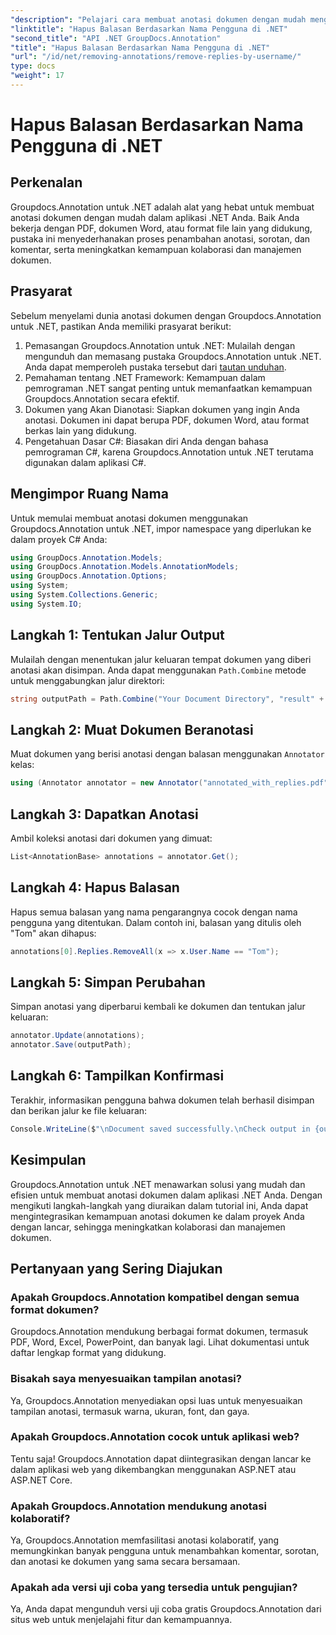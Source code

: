 ```yaml
---
"description": "Pelajari cara membuat anotasi dokumen dengan mudah menggunakan Groupdocs.Annotation for .NET. Tingkatkan kolaborasi dan manajemen dokumen dengan alat canggih ini."
"linktitle": "Hapus Balasan Berdasarkan Nama Pengguna di .NET"
"second_title": "API .NET GroupDocs.Annotation"
"title": "Hapus Balasan Berdasarkan Nama Pengguna di .NET"
"url": "/id/net/removing-annotations/remove-replies-by-username/"
type: docs
"weight": 17
---
```


# Hapus Balasan Berdasarkan Nama Pengguna di .NET

## Perkenalan
Groupdocs.Annotation untuk .NET adalah alat yang hebat untuk membuat anotasi dokumen dengan mudah dalam aplikasi .NET Anda. Baik Anda bekerja dengan PDF, dokumen Word, atau format file lain yang didukung, pustaka ini menyederhanakan proses penambahan anotasi, sorotan, dan komentar, serta meningkatkan kemampuan kolaborasi dan manajemen dokumen.
## Prasyarat
Sebelum menyelami dunia anotasi dokumen dengan Groupdocs.Annotation untuk .NET, pastikan Anda memiliki prasyarat berikut:
1. Pemasangan Groupdocs.Annotation untuk .NET: Mulailah dengan mengunduh dan memasang pustaka Groupdocs.Annotation untuk .NET. Anda dapat memperoleh pustaka tersebut dari [tautan unduhan](https://releases.groupdocs.com/annotation/net/).
2. Pemahaman tentang .NET Framework: Kemampuan dalam pemrograman .NET sangat penting untuk memanfaatkan kemampuan Groupdocs.Annotation secara efektif.
3. Dokumen yang Akan Dianotasi: Siapkan dokumen yang ingin Anda anotasi. Dokumen ini dapat berupa PDF, dokumen Word, atau format berkas lain yang didukung.
4. Pengetahuan Dasar C#: Biasakan diri Anda dengan bahasa pemrograman C#, karena Groupdocs.Annotation untuk .NET terutama digunakan dalam aplikasi C#.

## Mengimpor Ruang Nama
Untuk memulai membuat anotasi dokumen menggunakan Groupdocs.Annotation untuk .NET, impor namespace yang diperlukan ke dalam proyek C# Anda:
```csharp
using GroupDocs.Annotation.Models;
using GroupDocs.Annotation.Models.AnnotationModels;
using GroupDocs.Annotation.Options;
using System;
using System.Collections.Generic;
using System.IO;
```
## Langkah 1: Tentukan Jalur Output
Mulailah dengan menentukan jalur keluaran tempat dokumen yang diberi anotasi akan disimpan. Anda dapat menggunakan `Path.Combine` metode untuk menggabungkan jalur direktori:
```csharp
string outputPath = Path.Combine("Your Document Directory", "result" + Path.GetExtension("input.pdf"));
```
## Langkah 2: Muat Dokumen Beranotasi
Muat dokumen yang berisi anotasi dengan balasan menggunakan `Annotator` kelas:
```csharp
using (Annotator annotator = new Annotator("annotated_with_replies.pdf"))
```
## Langkah 3: Dapatkan Anotasi
Ambil koleksi anotasi dari dokumen yang dimuat:
```csharp
List<AnnotationBase> annotations = annotator.Get();
```
## Langkah 4: Hapus Balasan
Hapus semua balasan yang nama pengarangnya cocok dengan nama pengguna yang ditentukan. Dalam contoh ini, balasan yang ditulis oleh "Tom" akan dihapus:
```csharp
annotations[0].Replies.RemoveAll(x => x.User.Name == "Tom");
```
## Langkah 5: Simpan Perubahan
Simpan anotasi yang diperbarui kembali ke dokumen dan tentukan jalur keluaran:
```csharp
annotator.Update(annotations);
annotator.Save(outputPath);
```
## Langkah 6: Tampilkan Konfirmasi
Terakhir, informasikan pengguna bahwa dokumen telah berhasil disimpan dan berikan jalur ke file keluaran:
```csharp
Console.WriteLine($"\nDocument saved successfully.\nCheck output in {outputPath}.");
```
## Kesimpulan
Groupdocs.Annotation untuk .NET menawarkan solusi yang mudah dan efisien untuk membuat anotasi dokumen dalam aplikasi .NET Anda. Dengan mengikuti langkah-langkah yang diuraikan dalam tutorial ini, Anda dapat mengintegrasikan kemampuan anotasi dokumen ke dalam proyek Anda dengan lancar, sehingga meningkatkan kolaborasi dan manajemen dokumen.
## Pertanyaan yang Sering Diajukan
### Apakah Groupdocs.Annotation kompatibel dengan semua format dokumen?
Groupdocs.Annotation mendukung berbagai format dokumen, termasuk PDF, Word, Excel, PowerPoint, dan banyak lagi. Lihat dokumentasi untuk daftar lengkap format yang didukung.
### Bisakah saya menyesuaikan tampilan anotasi?
Ya, Groupdocs.Annotation menyediakan opsi luas untuk menyesuaikan tampilan anotasi, termasuk warna, ukuran, font, dan gaya.
### Apakah Groupdocs.Annotation cocok untuk aplikasi web?
Tentu saja! Groupdocs.Annotation dapat diintegrasikan dengan lancar ke dalam aplikasi web yang dikembangkan menggunakan ASP.NET atau ASP.NET Core.
### Apakah Groupdocs.Annotation mendukung anotasi kolaboratif?
Ya, Groupdocs.Annotation memfasilitasi anotasi kolaboratif, yang memungkinkan banyak pengguna untuk menambahkan komentar, sorotan, dan anotasi ke dokumen yang sama secara bersamaan.
### Apakah ada versi uji coba yang tersedia untuk pengujian?
Ya, Anda dapat mengunduh versi uji coba gratis Groupdocs.Annotation dari situs web untuk menjelajahi fitur dan kemampuannya.
